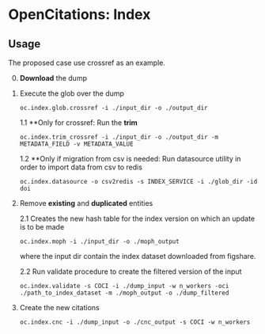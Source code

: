 # OpenCitations: Index
## Usage
The proposed case use crossref as an example.

0. **Download** the dump
1. Execute the glob over the dump

    ```
    oc.index.glob.crossref -i ./input_dir -o ./output_dir
    ```
    1.1 **Only for crossref:  Run the **trim**

    ```
    oc.index.trim_crossref -i ./input_dir -o ./output_dir -m METADATA_FIELD -v METADATA_VALUE
    ```

    1.2 **Only if migration from csv is needed:  Run datasource utility in order to import data from csv to redis

    ```
    oc.index.datasource -o csv2redis -s INDEX_SERVICE -i ./glob_dir -id doi
    ```

2. Remove **existing** and **duplicated** entities

    2.1 Creates the new hash table for the index version on which an update is to be made 
    ```
    oc.index.moph -i ./input_dir -o ./moph_output
    ```
    where the input dir contain the index dataset downloaded from figshare.
    
    2.2 Run validate procedure to create the filtered version of the input
    ```
    oc.index.validate -s COCI -i ./dump_input -w n_workers -oci ./path_to_index_dataset -m ./moph_output -o ./dump_filtered
    ```
3. Create the new citations
    ```
    oc.index.cnc -i ./dump_input -o ./cnc_output -s COCI -w n_workers
    ```
